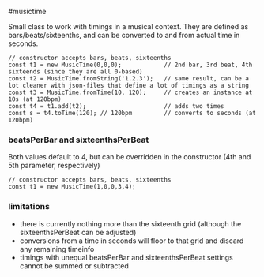 #musictime

Small class to work with timings in a musical context. They are defined as bars/beats/sixteenths, and can be converted to and from actual time in seconds.


```
// constructor accepts bars, beats, sixteenths 
const t1 = new MusicTime(0,0,0);            // 2nd bar, 3rd beat, 4th sixteends (since they are all 0-based)
const t2 = MusicTime.fromString('1.2.3');   // same result, can be a lot cleaner with json-files that define a lot of timings as a string
const t3 = MusicTime.fromTime(10, 120);     // creates an instance at 10s (at 120bpm)
const t4 = t1.add(t2);                      // adds two times
const s = t4.toTime(120); // 120bpm         // converts to seconds (at 120bpm)

```

### beatsPerBar and sixteenthsPerBeat
Both values default to 4, but can be overridden in the constructor (4th and 5th parameter, respectively)

```
// constructor accepts bars, beats, sixteenths 
const t1 = new MusicTime(1,0,0,3,4);   
```


### limitations
- there is currently nothing more than the sixteenth grid (although the sixteenthsPerBeat can be adjusted)
- conversions from a time in seconds will floor to that grid and discard any remaining timeinfo
- timings with unequal beatsPerBar and sixteenthsPerBeat settings cannot be summed or subtracted


